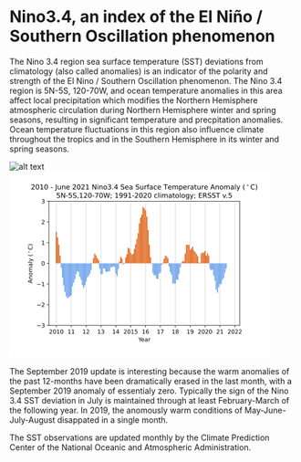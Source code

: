 # Nino3.4, an index of the El Niño / Southern Oscillation phenomenon

The Nino 3.4 region sea
surface temperature (SST) deviations from climatology (also called
anomalies) is an indicator of the polarity and strength of the El Nino
/ Southern Oscillation phenomenon.  The Nino 3.4 region is 5N-5S, 120-70W, and ocean
temperature anomalies in this area affect local precipitation which
modifies the Northern Hemisphere atmospheric circulation during
Northern Hemisphere winter and spring seasons, resulting in significant
temperature and precpitation anomalies.   Ocean temperature fluctuations
in this region also influence climate throughout the tropics and in the
Southern Hemisphere in its winter and spring seasons.

![alt text](https://github.com/ToddMitchellGH/Small-Analyses/blob/master/nino34september2019.png)
<img src="sstanomnino342010jun2021.png" alt="Nino3.4 anomaly timeseries for 2010 - June 2021">

The September 2019 update is interesting because the warm anomalies of
the past 12-months have been dramatically erased in the last month,
with a September 2019 anomaly of essentialy zero.  Typically the sign of the Nino 3.4 SST deviation in July is maintained
through at least February-March of the following year.  In 2019, the
anomously warm conditions of May-June-July-August disappated in a
single month.

The SST observations are updated monthly by the Climate Prediction Center of the
National Oceanic and Atmospheric Administration.
